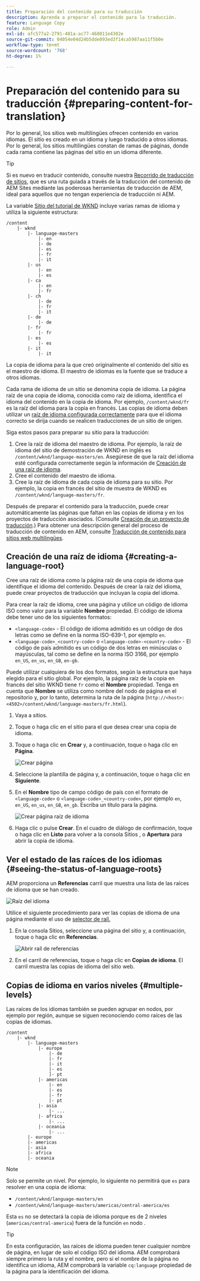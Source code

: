 ```yaml
---
title: Preparación del contenido para su traducción
description: Aprenda a preparar el contenido para la traducción.
feature: Language Copy
role: Admin
exl-id: afc577a2-2791-481a-ac77-468011e4302e
source-git-commit: 04054e04d24b5dde093ed3f14ca5987aa11f5b0e
workflow-type: tm+mt
source-wordcount: '768'
ht-degree: 1%

---
```


# Preparación del contenido para su traducción {#preparing-content-for-translation}

Por lo general, los sitios web multilingües ofrecen contenido en varios idiomas. El sitio es creado en un idioma y luego traducido a otros idiomas. Por lo general, los sitios multilingües constan de ramas de páginas, donde cada rama contiene las páginas del sitio en un idioma diferente.

>[!TIP]
>
>Si es nuevo en traducir contenido, consulte nuestra [Recorrido de traducción de sitios,](/help/journey-sites/translation/overview.md) que es una ruta guiada a través de la traducción del contenido de AEM Sites mediante las poderosas herramientas de traducción de AEM, ideal para aquellos que no tengan experiencia de traducción ni AEM.

La variable [Sitio del tutorial de WKND](/help/implementing/developing/introduction/develop-wknd-tutorial.md) incluye varias ramas de idioma y utiliza la siguiente estructura:

```text
/content
    |- wknd
        |- language-masters
            |- en
            |- de
            |- es
            |- fr
            |- it
        |- us
            |- en
            |- es
        |- ca
            |- en
            |- fr
        |- ch
            |- de
            |- fr
            |- it
        |- de
            |- de
        |- fr
            |- fr
        |- es
            |- es
        |- it
            |- it
```

La copia de idioma para la que creó originalmente el contenido del sitio es el maestro de idioma. El maestro de idiomas es la fuente que se traduce a otros idiomas.

Cada rama de idioma de un sitio se denomina copia de idioma. La página raíz de una copia de idioma, conocida como raíz de idioma, identifica el idioma del contenido en la copia de idioma. Por ejemplo, `/content/wknd/fr` es la raíz del idioma para la copia en francés. Las copias de idioma deben utilizar un [raíz de idioma configurada correctamente](preparation.md#creating-a-language-root) para que el idioma correcto se dirija cuando se realicen traducciones de un sitio de origen.

Siga estos pasos para preparar su sitio para la traducción:

1. Cree la raíz de idioma del maestro de idioma. Por ejemplo, la raíz de idioma del sitio de demostración de WKND en inglés es `/content/wknd/language-masters/en`. Asegúrese de que la raíz del idioma esté configurada correctamente según la información de [Creación de una raíz de idioma](preparation.md#creating-a-language-root).
1. Cree el contenido del maestro de idioma.
1. Cree la raíz de idioma de cada copia de idioma para su sitio. Por ejemplo, la copia en francés del sitio de muestra de WKND es `/content/wknd/language-masters/fr`.

Después de preparar el contenido para la traducción, puede crear automáticamente las páginas que faltan en las copias de idioma y en los proyectos de traducción asociados. (Consulte [Creación de un proyecto de traducción](managing-projects.md).) Para obtener una descripción general del proceso de traducción de contenido en AEM, consulte [Traducción de contenido para sitios web multilingües](overview.md).

## Creación de una raíz de idioma {#creating-a-language-root}

Cree una raíz de idioma como la página raíz de una copia de idioma que identifique el idioma del contenido. Después de crear la raíz del idioma, puede crear proyectos de traducción que incluyan la copia del idioma.

Para crear la raíz de idioma, cree una página y utilice un código de idioma ISO como valor para la variable **Nombre** propiedad. El código de idioma debe tener uno de los siguientes formatos:

* `<language-code>` - El código de idioma admitido es un código de dos letras como se define en la norma ISO-639-1, por ejemplo `en`.
* `<language-code>_<country-code>` o `<language-code>-<country-code>` - El código de país admitido es un código de dos letras en minúsculas o mayúsculas, tal como se define en la norma ISO 3166, por ejemplo `en_US`, `en_us`, `en_GB`, `en-gb`.

Puede utilizar cualquiera de los dos formatos, según la estructura que haya elegido para el sitio global.  Por ejemplo, la página raíz de la copia en francés del sitio WKND tiene `fr` como el **Nombre** propiedad. Tenga en cuenta que **Nombre** se utiliza como nombre del nodo de página en el repositorio y, por lo tanto, determina la ruta de la página (`http://<host>:<4502>/content/wknd/language-masters/fr.html`).

1. Vaya a sitios.
1. Toque o haga clic en el sitio para el que desea crear una copia de idioma.
1. Toque o haga clic en **Crear** y, a continuación, toque o haga clic en **Página**.

   ![Crear página](../assets/create-page.png)

1. Seleccione la plantilla de página y, a continuación, toque o haga clic en **Siguiente**.
1. En el **Nombre** tipo de campo código de país con el formato de `<language-code>` o `<language-code>_<country-code>`, por ejemplo `en`, `en_US`, `en_us`, `en_GB`, `en_gb`. Escriba un título para la página.

   ![Crear página raíz de idioma](../assets/create-language-root.png)

1. Haga clic o pulse **Crear**. En el cuadro de diálogo de confirmación, toque o haga clic en **Listo** para volver a la consola Sitios , o **Apertura** para abrir la copia de idioma.

## Ver el estado de las raíces de los idiomas {#seeing-the-status-of-language-roots}

AEM proporciona un **Referencias** carril que muestra una lista de las raíces de idioma que se han creado.

![Raíz del idioma](../assets/language-roots.png)

Utilice el siguiente procedimiento para ver las copias de idioma de una página mediante el uso de [selector de raíl.](/help/sites-cloud/authoring/getting-started/basic-handling.md#rail-selector)

1. En la consola Sitios, seleccione una página del sitio y, a continuación, toque o haga clic en **Referencias**.

   ![Abrir raíl de referencias](../assets/opening-references-rail.png)

1. En el carril de referencias, toque o haga clic en **Copias de idioma**. El carril muestra las copias de idioma del sitio web.

## Copias de idioma en varios niveles {#multiple-levels}

Las raíces de los idiomas también se pueden agrupar en nodos, por ejemplo por región, aunque se siguen reconociendo como raíces de las copias de idiomas.

```text
/content
    |- wknd
        |- language-masters
            |- europe
                |- de
                |- fr
                |- it
                |- es
                ]- pt
            |- americas
                |- en
                |- es
                |- fr
                |- pt
            |- asia
                |- ...
            |- africa
                |- ...
            |- oceania
                |- ...
        |- europe
        |- americas
        |- asia
        |- africa
        |- oceania            
```

>[!NOTE]
>
>Solo se permite un nivel. Por ejemplo, lo siguiente no permitirá que `es` para resolver en una copia de idioma:
>
>* `/content/wknd/language-masters/en`
>* `/content/wknd/language-masters/americas/central-america/es`
>
> Esta `es` no se detectará la copia de idioma porque es de 2 niveles (`americas/central-america`) fuera de la función `en` nodo .

>[!TIP]
>
>En esta configuración, las raíces de idioma pueden tener cualquier nombre de página, en lugar de solo el código ISO del idioma. AEM comprobará siempre primero la ruta y el nombre, pero si el nombre de la página no identifica un idioma, AEM comprobará la variable `cq:language` propiedad de la página para la identificación del idioma.
